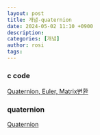 ```yaml
---
layout: post
title: 개념-quaternion
date: 2024-05-02 11:10 +0900
description:
categories: [개념]
author: rosi
tags:
---
```


### c code
[Quaternion, Euler, Matrix변환](/assets/img/개념/quaternion_euler.c)

### quaternion
[Quaternion](https://en.wikipedia.org/wiki/Quaternion)
